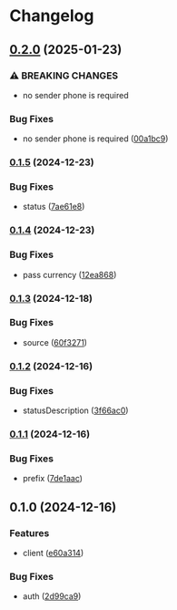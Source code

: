 # Changelog

## [0.2.0](https://www.github.com/brokeyourbike/pixpayment-api-client-php/compare/v0.1.5...v0.2.0) (2025-01-23)


### ⚠ BREAKING CHANGES

* no sender phone is required

### Bug Fixes

* no sender phone is required ([00a1bc9](https://www.github.com/brokeyourbike/pixpayment-api-client-php/commit/00a1bc9571eeb3b0952bd2bbc836e92aaba1d3ce))

### [0.1.5](https://www.github.com/brokeyourbike/pixpayment-api-client-php/compare/v0.1.4...v0.1.5) (2024-12-23)


### Bug Fixes

* status ([7ae61e8](https://www.github.com/brokeyourbike/pixpayment-api-client-php/commit/7ae61e8660177d2c64529aed7eba8a15d93d6158))

### [0.1.4](https://www.github.com/brokeyourbike/pixpayment-api-client-php/compare/v0.1.3...v0.1.4) (2024-12-23)


### Bug Fixes

* pass currency ([12ea868](https://www.github.com/brokeyourbike/pixpayment-api-client-php/commit/12ea868007be27701fb5d2a008faa5a126649ac6))

### [0.1.3](https://www.github.com/brokeyourbike/pixpayment-api-client-php/compare/v0.1.2...v0.1.3) (2024-12-18)


### Bug Fixes

* source ([60f3271](https://www.github.com/brokeyourbike/pixpayment-api-client-php/commit/60f3271d080c1f2f7b32b76868f9de2d25ea43d1))

### [0.1.2](https://www.github.com/brokeyourbike/pixpayment-api-client-php/compare/v0.1.1...v0.1.2) (2024-12-16)


### Bug Fixes

* statusDescription ([3f66ac0](https://www.github.com/brokeyourbike/pixpayment-api-client-php/commit/3f66ac050cafe75b7e65add7ebc8de2386caef13))

### [0.1.1](https://www.github.com/brokeyourbike/pixpayment-api-client-php/compare/v0.1.0...v0.1.1) (2024-12-16)


### Bug Fixes

* prefix ([7de1aac](https://www.github.com/brokeyourbike/pixpayment-api-client-php/commit/7de1aacef41c120022b45a619d476745b616b5b1))

## 0.1.0 (2024-12-16)


### Features

* client ([e60a314](https://www.github.com/brokeyourbike/pixpayment-api-client-php/commit/e60a314ad85a450a56679b320ae2f578922970b9))


### Bug Fixes

* auth ([2d99ca9](https://www.github.com/brokeyourbike/pixpayment-api-client-php/commit/2d99ca9b0573590f41f8d5bd1488a9adc722ee3e))
